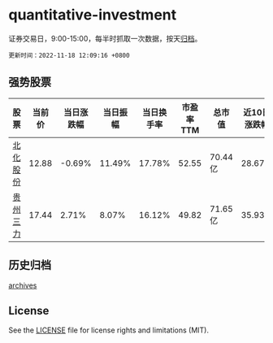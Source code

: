 # quantitative-investment

证券交易日，9:00-15:00，每半时抓取一次数据，按天[归档](archives)。

`更新时间：2022-11-18 12:09:16 +0800`

## 强势股票

|股票|当前价|当日涨跌幅|当日振幅|当日换手率|市盈率TTM|总市值|近10日涨跌幅|
|----|----|----|----|----|----|----|----|
|[北化股份](https://xueqiu.com/S/SZ002246)|12.88|-0.69%|11.49%|17.78%|52.55|70.44亿|28.67%|
|[贵州三力](https://xueqiu.com/S/SH603439)|17.44|2.71%|8.07%|16.12%|49.82|71.65亿|35.93%|

## 历史归档

[archives](archives)

## License

See the [LICENSE](LICENSE) file for license rights and limitations (MIT).